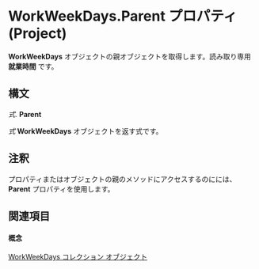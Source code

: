 
# WorkWeekDays.Parent プロパティ (Project)

 **WorkWeekDays** オブジェクトの親オブジェクトを取得します。読み取り専用 **就業時間** です。


## 構文

 _式_. **Parent**

 _式_ **WorkWeekDays** オブジェクトを返す式です。


## 注釈

プロパティまたはオブジェクトの親のメソッドにアクセスするのにには、  **Parent** プロパティを使用します。


## 関連項目


#### 概念


[WorkWeekDays コレクション オブジェクト](70ef7283-1dc1-7b19-5d84-5b3d5698e169.md)